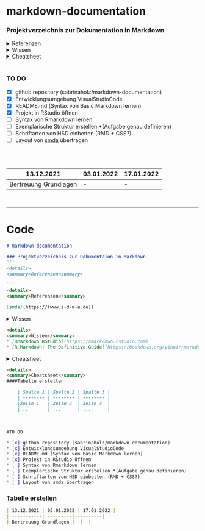 # markdown-documentation 
 
### Projektverzeichnis zur Dokumentation in Markdown

<details>
    <summary>Referenzen</summary>

* [smda](https://(www.s-d-m-a.de))


![alttext](https://www.s-d-m-a.de/assets/images/sdma@2x.png)

</details>


<details>
    <summary>Wissen</summary>

* [RMarkdown RStudio](https://rmarkdown.rstudio.com)
* [R Markdown: The Definitive Guide](https://bookdown.org/yihui/rmarkdown/)

</details>

<details>
    <summary>Cheatsheet</summary>

    ####Tabelle erstellen

    | Spalte 1 | Spalte 2 | Spalte 3 |
    | -------- | -------- | -------- |
    |Zelle 1   | Zelle 2  | Zelle 3  |
    |...       | ...      | ...      |


</details>

<br>

### TO DO

- [x] github repository (sabrinaholz/markdown-documentation)
- [x] Entwicklungsumgebung VisualStudioCode
- [x] README.md (Syntax von Basic Markdown lernen)
- [x] Projekt in RStudio öffnen
- [ ] Syntax von Rmarkdown lernen
- [ ] Exemplarische Struktur erstellen *(Aufgabe genau definieren)
- [ ] Schriftarten von HSD einbetten (RMD + CSS?)
- [ ] Layout von [smda](https://(www.s-d-m-a.de)) übertragen

<br>
<br>

| 13.12.2021 | 03.01.2022 | 17.01.2022 |
| -----------| ---------|----------|
| Bertreuung Grundlagen | -| -|


<br>

___
# Code
````markdown
# markdown-documentation

### Projektverzeichnis zur Dokumentaion in Markdown
```
<details>
<summary>Referenzen<summary>

```
<details> 
<summary>Referenzen</summary> 

[smda](https://(www.s-d-m-a.de))

````
<details>
<summary>Wissen</<summary>

```markdown
<details>
<summary>Wissen</summary>
* [RMarkdown RStudio](https://rmarkdown.rstudio.com)
* [R Markdown: The Definitive Guide](https://bookdown.org/yihui/rmarkdown/)
````

<details>
<summary>Cheatsheet<summary>

```markdown
<details>
<summary>Cheatsheet</summary>
####Tabelle erstellen

    | Spalte 1 | Spalte 2 | Spalte 3 |
    | -------- | -------- | -------- |
    |Zelle 1   | Zelle 2  | Zelle 3  |
    |...       | ...      | ...      |

````

<br>

```
#TO DO
````

````markdown
* [x] github repository (sabrinaholz/markdown-documentation)
* [x] Entwicklungsumgebung VisualStudioCode
* [x] README.md (Syntax von Basic Markdown lernen)
* [x] Projekt in RStudio öffnen
* [ ] Syntax von Rmarkdown lernen
* [ ] Exemplarische Struktur erstellen *(Aufgabe genau definieren)
* [ ] Schriftarten von HSD einbetten (RMD + CSS?)
* [ ] Layout von smda übertragen
````

### Tabelle erstellen
````markdown
| 13.12.2021 | 03.01.2022 | 17.01.2022 |
| -----------| ---------|----------|
| Bertreuung Grundlagen | -| -|
````
















